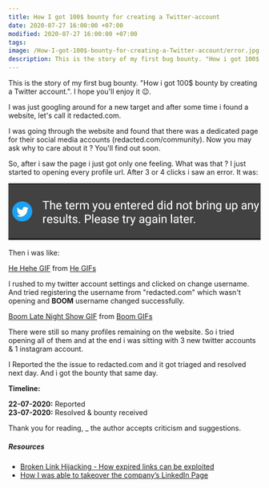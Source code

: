 ```yaml
---
title: How I got 100$ bounty for creating a Twitter-account
date: 2020-07-27 16:00:00 +07:00
modified: 2020-07-27 16:00:00 +07:00
tags: 
image: /How-I-got-100$-bounty-for-creating-a-Twitter-account/error.jpg
description: This is the story of my first bug bounty. "How i got 100$ bounty by creating a Twitter account.". I hope you'll enjoy it.
---
```


This is the story of my first bug bounty. "How i got 100$ bounty by creating a Twitter account.". I hope you'll enjoy it 😉.

I was just googling around for a new target and after some time i found a website, let's call it redacted.com.

I was going through the website and found that there was a dedicated page for their social media accounts (redacted.com/community). Now you may ask why to care about it ? You'll find out soon.

So, after i saw the page i just got only one feeling. What was that ? 
I just started to opening every profile url. After 3 or 4 clicks i saw an error. It was:

<img src="https://raw.githubusercontent.com/SiddharthBharadwaj/siddharthbharadwaj.github.io/master/_posts/How-I-got-100%24-bounty-for-creating-a-Twitter-account/error.jpg"> 

Then i was like:

<div class="tenor-gif-embed" data-postid="7890844" data-share-method="host" data-width="100%" data-aspect-ratio="1.3333333333333333"><a href="https://tenor.com/view/he-hehe-boy-boi-boyi-gif-7890844">He Hehe GIF</a> from <a href="https://tenor.com/search/he-gifs">He GIFs</a></div><script type="text/javascript" async src="https://tenor.com/embed.js"></script>

I rushed to my twitter account settings and clicked on change username. And tried registering the username from "redacted.com" which wasn't opening and __BOOM__ username changed successfully.

<div class="tenor-gif-embed" data-postid="8478631" data-share-method="host" data-width="100%" data-aspect-ratio="1.3707865168539326"><a href="https://tenor.com/view/boom-gif-8478631">Boom Late Night Show GIF</a> from <a href="https://tenor.com/search/boom-gifs">Boom GIFs</a></div><script type="text/javascript" async src="https://tenor.com/embed.js"></script>

There were still so many profiles remaining on the website. So i tried opening all of them and at the end i was sitting with 3 new twitter accounts & 1 instagram account. 

I Reported the the issue to redacted.com and it got triaged and resolved next day. And i got the bounty that same day.

**Timeline:**

**22-07-2020:** Reported
<br>
**23-07-2020:** Resolved & bounty received

Thank you for reading, _ the author accepts criticism and suggestions.

##### Resources
- [Broken Link Hijacking - How expired links can be exploited](https://edoverflow.com/2017/broken-link-hijacking/)
- [How I was able to takeover the company’s LinkedIn Page](https://medium.com/@bathinivijaysimhareddy/how-i-takeover-the-companys-linkedin-page-790c9ed2b04d)
